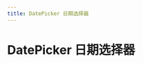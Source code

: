 ```yaml
---
title: DatePicker 日期选择器
---
```

# DatePicker 日期选择器

<ClientOnly>
  <datePicker-demo></datePicker-demo>
</ClientOnly>



